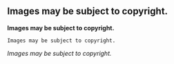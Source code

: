 ## Images may be subject to copyright.

**Images may be subject to copyright.** 

`Images may be subject to copyright.` 

*Images may be subject to copyright.* 
